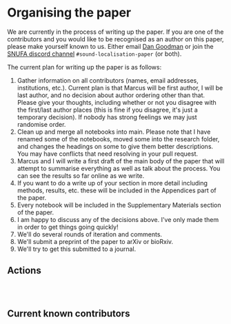 # Organising the paper

We are currently in the process of writing up the paper. If you are one of the contributors and you would like to be recognised as an author on this paper, please make yourself known to us. Either email [Dan Goodman](mailto:d.goodman@imperial.ac.uk) or join the [SNUFA discord channel](https://discord.gg/aYvgGakrVK) ``#sound-localisation-paper`` (or both).

The current plan for writing up the paper is as follows:

1. Gather information on all contributors (names, email addresses, institutions, etc.). Current plan is that Marcus will be first author, I will be last author, and no decision about author ordering other than that. Please give your thoughts, including whether or not you disagree with the first/last author places (this is fine if you disagree, it's just a temporary decision). If nobody has strong feelings we may just randomise order.
2. Clean up and merge all notebooks into main. Please note that I have renamed some of the notebooks, moved some into the research folder, and changes the headings on some to give them better descriptions. You may have conflicts that need resolving in your pull request.
3. Marcus and I will write a first draft of the main body of the paper that will attempt to summarise everything as well as talk about the process. You can see the results so far online as we write.
4. If you want to do a write up of your section in more detail including methods, results, etc. these will be included in the Appendices part of the paper.
5. Every notebook will be included in the Supplementary Materials section of the paper.
6. I am happy to discuss any of the decisions above. I've only made them in order to get things going quickly!
7. We'll do several rounds of iteration and comments.
8. We'll submit a preprint of the paper to arXiv or bioRxiv.
9. We'll try to get this submitted to a journal.

## Actions

```{attention} Action 1: update contributor table with your information, and join Discord or email Dan
```

```{attention} Action 2: clean up and merge your notebooks
```

```{attention} Action 3: participate in writing up the paper
```

## Current known contributors

```{include} sections/contributor_table.md
```
